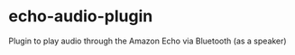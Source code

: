 echo-audio-plugin
=================

Plugin to play audio through the Amazon Echo via Bluetooth (as a speaker)

